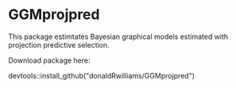 # GGMprojpred
This package estimtates Bayesian graphical models estimated with projection predictive selection.

Download package here:

devtools::install_github("donaldRwilliams/GGMprojpred")
